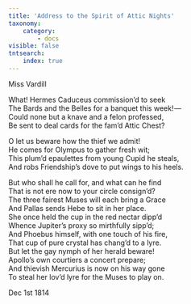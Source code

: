 ```yaml
---
title: 'Address to the Spirit of Attic Nights'
taxonomy:
    category:
        - docs
visible: false
tntsearch:
    index: true
---
```


<div class="author">Miss Vardill</div>

What! Hermes Caduceus commission’d to seek  
The Bards and the Belles for a banquet this week! —   
Could none but a knave and a felon professed,  
Be sent to deal cards for the fam’d Attic Chest?

O let us beware how the thief we admit!  
He comes for Olympus to gather fresh wit;  
This plum’d epaulettes from young Cupid he steals,  
And robs Friendship’s dove to put wings to his heels.  

But who shall he call for, and what can he find  
That is not ere now to your circle consign’d?  
The three fairest Muses will each bring a Grace  
And Pallas sends Hebe to sit in her place.  
She once held the cup in the red nectar dipp’d  
Whence Jupiter’s proxy so mirthfully sipp’d;  
And Phoebus himself, with one touch of his fire,  
That cup of pure crystal has chang’d to a lyre.  
But let the gay nymph of her herald beware!  
Apollo’s own courtiers a concert prepare;  
And thievish Mercurius is now on his way gone  
To steal her lov’d lyre for the Muses to play on.

Dec 1st 1814